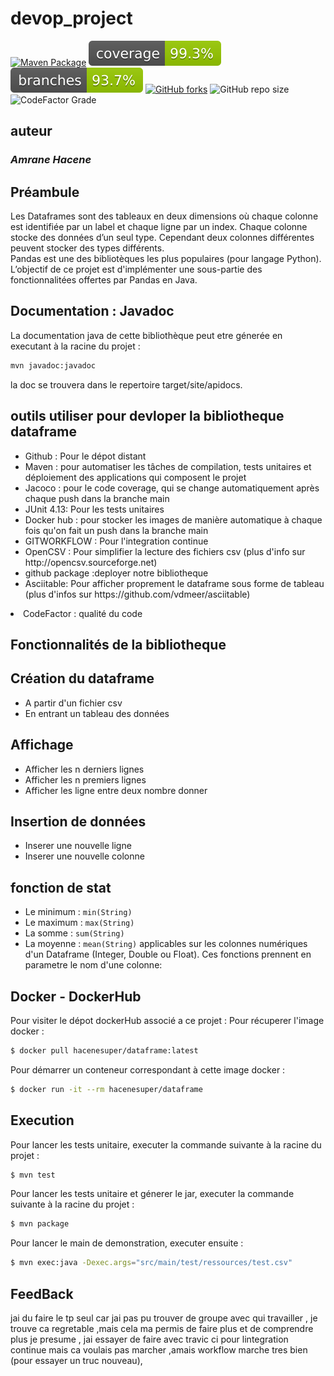 # devop_project
[![Maven Package](https://github.com/hacenesuper/devop_project/actions/workflows/github_action.yaml/badge.svg)](https://github.com/hacenesuper/devop_project/actions/workflows/github_action.yaml)
![Coverage](.github/badges/jacoco.svg)
![Branches](.github/badges/branches.svg)
[![GitHub forks](https://img.shields.io/github/forks/YoussefElkasri/Dataframe)](https://github.com/hacenesuper/devop_project/network)
![GitHub repo size](https://img.shields.io/github/repo-size/hacenesuper/devop_project)
![CodeFactor Grade](https://img.shields.io/codefactor/grade/github/hacenesuper/devop_project)
## auteur 
### <i> Amrane Hacene </i>

## Préambule
Les Dataframes sont des tableaux en deux dimensions où chaque colonne est identifiée par un label et chaque ligne par un index. Chaque colonne stocke des données d’un seul type. Cependant deux colonnes différentes peuvent stocker des types différents.  
Pandas est une des bibliotèques les plus populaires (pour langage Python). 
L’objectif de ce projet est d'implémenter une sous-partie des fonctionnalitées offertes par Pandas en Java.

## Documentation : Javadoc
La documentation java de cette bibliothèque peut etre génerée en executant  à la racine du projet : 
```sh
mvn javadoc:javadoc
```
la doc se trouvera dans le repertoire target/site/apidocs.

## outils utiliser pour devloper la bibliotheque dataframe 
  <ul><li>Github : Pour le dépot distant </li>
  <li>Maven : pour automatiser les tâches de compilation, tests unitaires et déploiement des applications qui composent le projet </li>
  <li>Jacoco : pour le code coverage, qui se change automatiquement après chaque push dans la branche main </li>
  <li>JUnit 4.13: Pour les tests unitaires </li>
  <li>Docker hub : pour stocker les images de manière automatique à chaque fois qu'on fait un push dans la branche main </li>
  <li>GITWORKFLOW :  Pour l'integration continue </li>
  <li>OpenCSV  :  Pour simplifier la lecture des fichiers csv (plus d'info sur http://opencsv.sourceforge.net) </li>
  <li>github package :deployer notre bibliotheque </li>
  <li>Asciitable: Pour afficher proprement le dataframe sous forme de tableau (plus d'infos sur https://github.com/vdmeer/asciitable) </li></ul>
<li>CodeFactor : qualité du code </li>

## Fonctionnalités de la bibliotheque 
## Création du dataframe
  <ul><li>A partir d'un fichier csv </li>
  <li>En entrant un tableau des données </li></ul>

## Affichage 
  <ul><li>Afficher les n derniers lignes </li>
  <li>Afficher les n premiers lignes </li>
   <li>Afficher les ligne entre deux nombre donner  </li></ul>

## Insertion de données
  <ul><li>Inserer une nouvelle ligne </li>
  <li>Inserer une nouvelle colonne </li></ul>

## fonction de stat
- Le minimum : `min(String)`
- Le maximum : `max(String)`
- La somme   : `sum(String)`
- La moyenne : `mean(String)`
applicables sur les colonnes numériques d'un Dataframe (Integer, Double ou Float). Ces fonctions prennent en parametre le nom d'une colonne: 

## Docker - DockerHub
Pour visiter le dépot dockerHub associé a ce projet : 
Pour récuperer l'image docker :
```sh
$ docker pull hacenesuper/dataframe:latest
```
Pour démarrer un conteneur correspondant à cette image docker :
```sh
$ docker run -it --rm hacenesuper/dataframe
```

## Execution
Pour lancer les tests unitaire, executer la commande suivante à la racine du projet :
```sh
$ mvn test
```
Pour lancer les tests unitaire et génerer le jar, executer la commande suivante à la racine du projet :
```sh
$ mvn package
```
Pour lancer le main de demonstration, executer ensuite  :
```sh
$ mvn exec:java -Dexec.args="src/main/test/ressources/test.csv"
```
## FeedBack
jai du faire le tp seul car jai pas pu trouver de groupe avec qui travailler , je trouve ca regretable ,mais cela ma permis de faire plus et de comprendre plus je presume , jai essayer de faire avec travic ci pour lintegration continue mais ca voulais pas marcher ,amais workflow marche tres bien (pour essayer un truc nouveau),